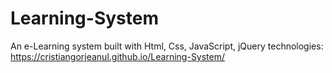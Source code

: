 # Learning-System
An e-Learning system built with Html, Css, JavaScript, jQuery technologies: 
https://cristiangorjeanul.github.io/Learning-System/
